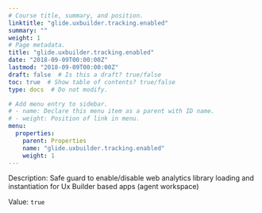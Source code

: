 ```yaml
---
# Course title, summary, and position.
linktitle: "glide.uxbuilder.tracking.enabled"
summary: ""
weight: 1
# Page metadata.
title: "glide.uxbuilder.tracking.enabled"
date: "2018-09-09T00:00:00Z"
lastmod: "2018-09-09T00:00:00Z"
draft: false  # Is this a draft? true/false
toc: true  # Show table of contents? true/false
type: docs  # Do not modify.

# Add menu entry to sidebar.
# - name: Declare this menu item as a parent with ID name.
# - weight: Position of link in menu.
menu:
  properties:
    parent: Properties
    name: "glide.uxbuilder.tracking.enabled"
    weight: 1
---
```


Description: Safe guard to enable/disable web analytics library loading and instantiation for Ux Builder based  apps (agent workspace)


Value: `true`